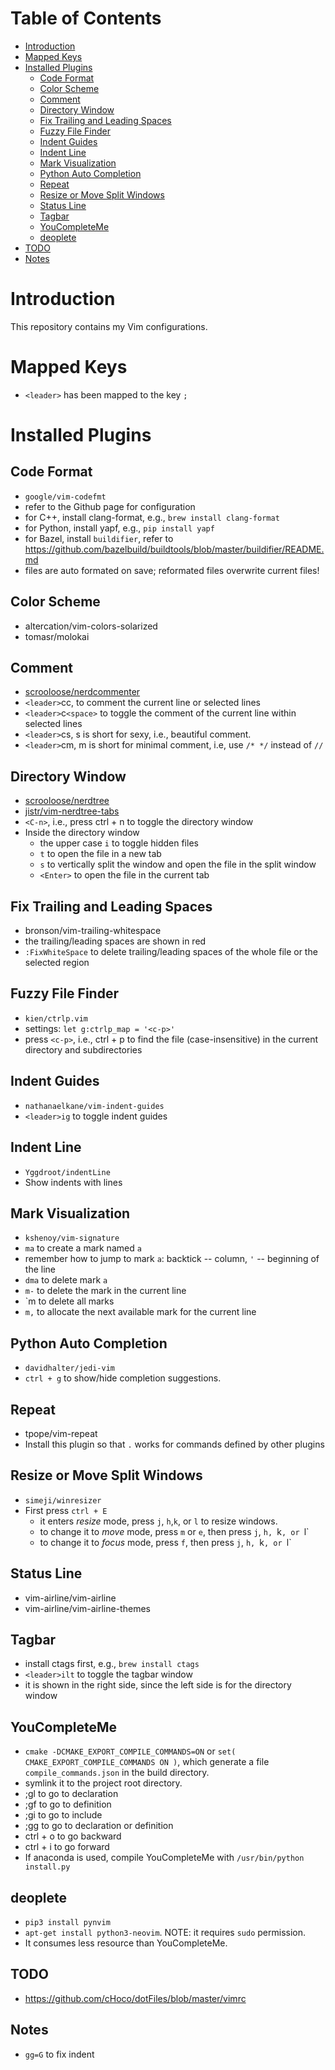 
# Table of Contents

- [Introduction](#introduction)
- [Mapped Keys](#mapped-keys)
- [Installed Plugins](#installed-plugins)
    * [Code Format](#code-format)
    * [Color Scheme](#color-scheme)
    * [Comment](#comment)
    * [Directory Window](#directory-window)
    * [Fix Trailing and Leading Spaces](#fix-trailing-and-leading-spaces)
    * [Fuzzy File Finder](#fuzzy-file-finder)
    * [Indent Guides](#indent-guides)
    * [Indent Line](#indent-line)
    * [Mark Visualization](#mark-visualization)
    * [Python Auto Completion](#python-auto-completion)
    * [Repeat](#repeat)
    * [Resize or Move Split Windows](#resize-or-move-split-windows)
    * [Status Line](#status-line)
    * [Tagbar](#tagbar)
    * [YouCompleteMe](#youcompleteme)
    * [deoplete](#deoplete)
- [TODO](#todo)
- [Notes](#notes)

# Introduction

This repository contains my Vim configurations.

# Mapped Keys
 - `<leader>` has been mapped to the key `;`

# Installed Plugins

## Code Format
 - `google/vim-codefmt`
 - refer to the Github page for configuration
 - for C++, install clang-format, e.g., `brew install clang-format`
 - for Python, install yapf, e.g., `pip install yapf`
 - for Bazel, install `buildifier`, refer to <https://github.com/bazelbuild/buildtools/blob/master/buildifier/README.md>
 - files are auto formated on save; reformated files overwrite current files!

## Color Scheme
 - altercation/vim-colors-solarized
 - tomasr/molokai

## Comment
 - [scrooloose/nerdcommenter][2]
 - `<leader>`cc, to comment the current line or selected lines
 - `<leader>`c`<space>` to toggle the comment of the current line within selected lines
 - `<leader>`cs, s is short for sexy, i.e., beautiful comment.
 - `<leader>`cm, m is short for minimal comment, i.e, use `/* */` instead of `//`

## Directory Window
 - [scrooloose/nerdtree][3]
 - [jistr/vim-nerdtree-tabs][4]
 - `<C-n>`, i.e., press ctrl + n to toggle the directory window
 - Inside the directory window
   - the upper case `i` to toggle hidden files
   - `t` to open the file in a new tab
   - `s` to vertically split the window and open the file in the split window
   - `<Enter>` to open the file in the current tab

## Fix Trailing and Leading Spaces
 - bronson/vim-trailing-whitespace
 - the trailing/leading spaces are shown in red
 - `:FixWhiteSpace` to delete trailing/leading spaces of the whole file or the selected region

## Fuzzy File Finder
 - `kien/ctrlp.vim`
 - settings: `let g:ctrlp_map = '<c-p>'`
 - press `<c-p>`, i.e., ctrl + p to find the file (case-insensitive) in the current directory and subdirectories

## Indent Guides
 - `nathanaelkane/vim-indent-guides`
 - `<leader>ig` to toggle indent guides

## Indent Line
 - `Yggdroot/indentLine`
 - Show indents with lines

## Mark Visualization
 - `kshenoy/vim-signature`
 - `ma` to create a mark named `a`
 - remember how to jump to mark `a`: backtick -- column, `'` -- beginning of the line
 - `dma` to delete mark `a`
 - `m-` to delete the mark in the current line
 - `m<space> to delete all marks
 - `m,` to allocate the next available mark for the current line

## Python Auto Completion
 - `davidhalter/jedi-vim`
 - `ctrl + g` to show/hide completion suggestions.

## Repeat
 - tpope/vim-repeat
 - Install this plugin so that `.` works for commands defined by other plugins

## Resize or Move Split Windows
 - `simeji/winresizer`
 - First press `ctrl + E`
    * it enters *resize* mode, press `j`, `h`,`k`, or `l` to resize windows.
    * to change it to *move* mode, press `m` or `e`, then press `j`, `h, `k`, or `l`
    * to change it to *focus* mode, press `f`, then press `j`, `h, `k`, or `l`

## Status Line
 - vim-airline/vim-airline
 - vim-airline/vim-airline-themes

## Tagbar
 - install ctags first, e.g., `brew install ctags`
 - `<leader>ilt` to toggle the tagbar window
 - it is shown in the right side, since the left side is for the directory window

## YouCompleteMe
 - `cmake -DCMAKE_EXPORT_COMPILE_COMMANDS=ON` or `set( CMAKE_EXPORT_COMPILE_COMMANDS ON )`,
 which generate a file `compile_commands.json` in the build directory.
 - symlink it to the project root directory.
 - ;gl to go to declaration
 - ;gf to go to definition
 - ;gi to go to include
 - ;gg to go to declaration or definition
 - ctrl + o to go backward
 - ctrl + i to go forward
 - If anaconda is used, compile YouCompleteMe with `/usr/bin/python install.py`

## deoplete
  - `pip3 install pynvim`
  - `apt-get install python3-neovim`. NOTE: it requires `sudo` permission.
  - It consumes less resource than YouCompleteMe.

[6]: https://github.com/
[5]: https://github.com/
[4]: https://github.com/jistr/vim-nerdtree-tabs
[3]: https://github.com/scrooloose/nerdtree
[2]: https://github.com/scrooloose/nerdcommenter
[1]: https://github.com/csukuangfj/vim-exercises

## TODO
 - https://github.com/cHoco/dotFiles/blob/master/vimrc

## Notes
 - `gg=G` to fix indent
